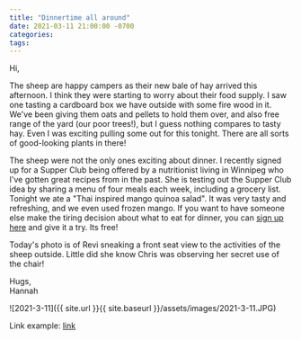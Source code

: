 ```yaml
---
title: "Dinnertime all around"
date: 2021-03-11 21:00:00 -0700
categories:
tags:
---
```


Hi,

The sheep are happy campers as their new bale of hay arrived this afternoon. I think they were starting to worry about their food supply. I saw one tasting a cardboard box we have outside with some fire wood in it. We've been giving them oats and pellets to hold them over, and also free range of the yard (our poor trees!), but I guess nothing compares to tasty hay. Even I was exciting pulling some out for this tonight. There are all sorts of good-looking plants in there!

The sheep were not the only ones exciting about dinner. I recently signed up for a Supper Club being offered by a nutritionist living in Winnipeg who I've gotten great recipes from in the past. She is testing out the Supper Club idea by sharing a menu of four meals each week, including a grocery list. Tonight we ate a "Thai inspired mango quinoa salad". It was very tasty and refreshing, and we even used frozen mango. If you want to have someone else make the tiring decision about what to eat for dinner, you can [sign up here](https://smart-nutrition.ck.page/4048ca05ca) and give it a try. Its free!

Today's photo is of Revi sneaking a front seat view to the activities of the sheep outside. Little did she know Chris was observing her secret use of the chair!

Hugs,<br />
Hannah

![2021-3-11]({{ site.url }}{{ site.baseurl }}/assets/images/2021-3-11.JPG)

Link example: [link](https://minimalistbaker.com/lentil-eggplant-lasagna/ "Link text")